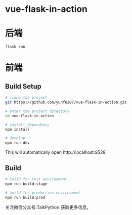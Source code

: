 # vue-flask-in-action

# 后端

```
flask run
```



# 前端

## Build Setup

```bash
# clone the project
git https://github.com/yunfei07/vue-flask-in-action.git

# enter the project directory
cd vue-flask-in-action

# install dependency
npm install

# develop
npm run dev
```

This will automatically open http://localhost:9528

## Build

```bash
# build for test environment
npm run build:stage

# build for production environment
npm run build:prod
```

关注微信公众号:TalkPython 获取更多信息。
